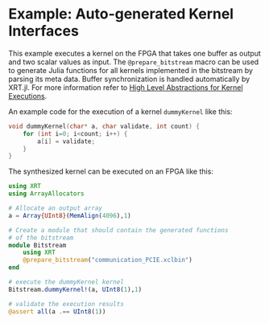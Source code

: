 # Example: Auto-generated Kernel Interfaces

This example executes a kernel on the FPGA that takes one buffer as output and
two scalar values as input.
The `@prepare_bitstream` macro can be used to generate Julia functions for all kernels implemented in the bitstream by parsing its meta data.
Buffer synchronization is handled automatically by XRT.jl.
For more information refer to [High Level Abstractions for Kernel Executions](@ref).

An example code for the execution of a kernel `dummyKernel` like this:

```C++
void dummyKernel(char* a, char validate, int count) {
    for (int i=0; i<count; i++) {
        a[i] = validate;
    }
}
```

The synthesized kernel can be executed on an FPGA like this:

```Julia
using XRT
using ArrayAllocators

# Allocate an output array
a = Array{UInt8}(MemAlign(4096),1)

# Create a module that should contain the generated functions 
# of the bitstream
module Bitstream
    using XRT
    @prepare_bitstream("communication_PCIE.xclbin")
end

# execute the dummyKernel kernel
Bitstream.dummyKernel!(a, UInt8(1),1)

# validate the execution results
@assert all(a .== UInt8(1))
```